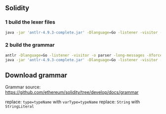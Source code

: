 ## Solidity

### 1 build the lexer files

```bash
java -jar 'antlr-4.9.3-complete.jar' -Dlanguage=Go -listener -visitor -o parser ./SolidityLexer.g4
```

### 2 build the grammar
```bash
antlr -Dlanguage=Go -listener -visitor -o parser -long-messages -Xforce-atn ./Solidity.g4
java -jar 'antlr-4.9.3-complete.jar' -Dlanguage=Go -listener -visitor -o parser ./Solidity.g4
```

## Download grammar

Grammar source: https://github.com/ethereum/solidity/tree/develop/docs/grammar

replace: `type=typeName` with `varType=typeName`
replace: `String` with `StringLiteral`